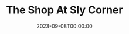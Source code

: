 ---
title: The Shop At Sly Corner
date: 2023-09-08T00:00:00
opening_date: 1959-01-14
closing_date: 1959-01-24
layout: productions
playbill:
Theatre: Theatre Jacksonville
Venue: Little Theatre
cast:
- Descius Heiss: Frank Ridge
- Archie Fellowes: Elmo Lehman
- Margaret Heiss: Barbara Aspinwall
- Joan Deal: Gayle Swymer
- Mathilde Heiss: Elizabeth Reed
- Mrs. Catt: Mildred Thomas
- Robert Graham: Ralph Anderson
- Corder Morris: Arthur L. Logan
- Steve Hubbell: Bob Simpson
- John Elliot: Charles Archbold
crew:
- Designer and Director: Maurice Geoffrey
- Stage Manager: Mark Harris
- book-holder: Margot Nasrallah
- Lighting:
  - Chuck Tankersley
  - Sylvestor Scotti
  - Bob Kornegay
  - Bob Behrens
- Sound Effects:
  - Dorothy Massey
  - Eldene Moulton
  - Mardie Kelly
- Wardrobe:
  - Agatha Norvell
  - Doris Edwards
  - Jean Tankersley
- Properties:
  - Eula Mae Snow
  - Sue Henderson
  - Marie Bristow
  - Helen Keegan
  - Gladys Downey
  - Sandra Breckur
  - Susan Massey
  - George Edwards
- Make-Up:
  - Polly Clendening
  - Abbey I. Fink
  - Beverly Fink
  - Mattie Godwin
  - Linda Davis
  - Kathy Dunham
  - Peggy Gift
- Scenery:
  - Frank Ridge
  - Dixie Cohen
  - Mark Harris
  - Buzzy Klausner
  - Marie Logan
  - Art Logan
  - Phyllis Druhl
  - Thelma Mayeron
  - Sid Backer
  - Bob Behrens
  - Sylvester Scotti
  - Joan Garrison
  - Linda Davis
  - Chuck Tankersley
  - Bunni Thornhill
  - Susan Massey
  - Felix Jacobs
orchestra:
---